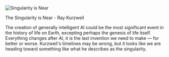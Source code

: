 <img src="../../public/images/book_covers/singularity.jpg" id="cover" alt="Singularity is Near"/>
<p id="title">The Singularity is Near - Ray Kurzweil</p>

The creation of generally intelligent AI could be the most significant event in the history of life on Earth, excepting perhaps the genesis of life itself.
Everything changes after AI, it is the last invention we need to make — for better or worse.
Kurzweil's timelines may be wrong, but it looks like we are heading toward something like what he describes as the singularity.

